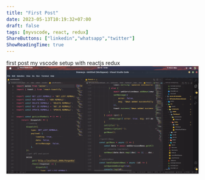 ```yaml
---
title: "First Post"
date: 2023-05-13T10:19:32+07:00
draft: false
tags: [myvscode, react, redux]
ShareButtons: ["linkedin","whatsapp","twitter"]
ShowReadingTime: true
---
```


first post my vscode setup with reactjs redux
![vscodesetup](./vscodesetup-first.png)
